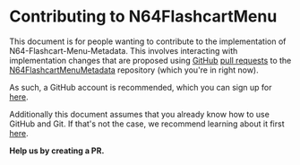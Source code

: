 # Contributing to N64FlashcartMenu

This document is for people wanting to contribute to the implementation of N64-Flashcart-Menu-Metadata.
This involves interacting with implementation changes that are proposed using [GitHub](https://github.com/) [pull requests](https://docs.github.com/pull-requests) to the [N64FlashcartMenuMetadata](https://github.com/n64-tools/n64-flashcart-menu-metadata/) repository (which you're in right now).

As such, a GitHub account is recommended, which you can sign up for [here](https://github.com/signup).

Additionally this document assumes that you already know how to use GitHub and Git.
If that's not the case, we recommend learning about it first [here](https://docs.github.com/en/get-started/quickstart/hello-world).

**Help us by creating a PR.**
